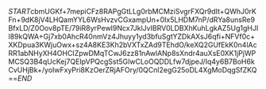 $START$cbmUGKf+7mepiCFz8RAPgGtLLg0rbMCMziSvgrFXQr9dIt+QWhJ0rKFn+9dK8jV4LHQamYYL6WsHvzvCGxampUn+0Ix5LHDM7nP/dRYa8unsRe9BfxLD/Z0Oov8pTE/79iR8yrPewI9Ncx7JklJvIBRV0LDBXhKuhLgkAZ5Ug1gHJIl89kQWA+Gj7xb0AhcR40nmVz4Jhuyy1yd3bfuSgtYZDkAXsJ6qfi+NFVf0c+XKDpua3KWjuOwx+sz4A8KE3Kh2bVXTxZAd9TEhdO/keXQ2GUfEkK0n4lAcRR1abNHyXH4OHCIZpwDMqTCwJ6zz81nAwlANp8sXndr4auXsE0XK1jPjWPMCSQ3B4qUcKej7QEIpVPQcgSst5GlwCLoOQDDLfw7djpeJ/Iq4y6B7BoH6kCvUHjBk+/yoIwFxyPri8KzOerZRjAFOry/0QCnl2egG25oDL4XgMoDqgSfZKQ==$END$